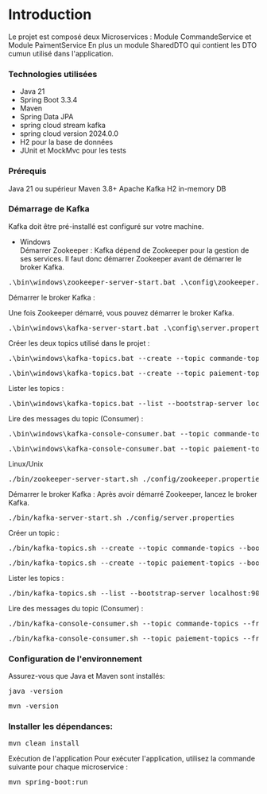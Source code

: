 # Introduction

Le projet est composé deux Microservices : Module CommandeService et Module PaimentService
En plus un module SharedDTO qui contient les DTO cumun utilisé dans l'application.

### Technologies utilisées

 * Java 21
 * Spring Boot 3.3.4
 * Maven
 * Spring Data JPA
 * spring cloud stream kafka
 * spring cloud version 2024.0.0
 * H2 pour la base de données
 * JUnit et MockMvc pour les tests


### Prérequis

Java 21 ou supérieur
Maven 3.8+
Apache Kafka
H2 in-memory DB

### Démarrage de Kafka
Kafka doit être pré-installé est configuré sur votre machine.

* Windows <br>
Démarrer Zookeeper : Kafka dépend de Zookeeper pour la gestion de ses services. Il faut donc démarrer Zookeeper avant de démarrer le broker Kafka.


<pre>.\bin\windows\zookeeper-server-start.bat .\config\zookeeper.properties</pre>

Démarrer le broker Kafka :<br>

Une fois Zookeeper démarré, vous pouvez démarrer le broker Kafka.


<pre>.\bin\windows\kafka-server-start.bat .\config\server.properties</pre>


Créer les deux topics utilisé dans le projet :<br>

<pre>.\bin\windows\kafka-topics.bat --create --topic commande-topics --bootstrap-server localhost:9092</pre>

<pre>.\bin\windows\kafka-topics.bat --create --topic paiement-topics --bootstrap-server localhost:9092</pre>


Lister les topics :


<pre>.\bin\windows\kafka-topics.bat --list --bootstrap-server localhost:9092</pre>

Lire des messages du topic (Consumer) :

<pre>.\bin\windows\kafka-console-consumer.bat --topic commande-topics --from-beginning --bootstrap-server localhost:9092</pre>

<pre>.\bin\windows\kafka-console-consumer.bat --topic paiement-topics --from-beginning --bootstrap-server localhost:9092</pre>




Linux/Unix


<pre>./bin/zookeeper-server-start.sh ./config/zookeeper.properties</pre>

Démarrer le broker Kafka : Après avoir démarré Zookeeper, lancez le broker Kafka.


<pre>./bin/kafka-server-start.sh ./config/server.properties</pre>


Créer un topic :


<pre>./bin/kafka-topics.sh --create --topic commande-topics --bootstrap-server localhost:9092</pre>

<pre>./bin/kafka-topics.sh --create --topic paiement-topics --bootstrap-server localhost:9092</pre>

Lister les topics :

<pre>./bin/kafka-topics.sh --list --bootstrap-server localhost:9092</pre>

Lire des messages du topic (Consumer) :

<pre>./bin/kafka-console-consumer.sh --topic commande-topics --from-beginning --bootstrap-server localhost:9092</pre>

<pre>./bin/kafka-console-consumer.sh --topic paiement-topics --from-beginning --bootstrap-server localhost:9092</pre>

### Configuration de l'environnement
Assurez-vous que Java et Maven sont installés:

<pre>java -version</pre>
<pre>mvn -version</pre>



### Installer les dépendances:


<pre>mvn clean install</pre>



Exécution de l'application
Pour exécuter l'application, utilisez la commande suivante pour chaque microservice :

<pre>mvn spring-boot:run</pre>
